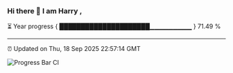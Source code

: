 ### Hi there 👋 I am Harry , 

⏳ Year progress { █████████████████████▁▁▁▁▁▁▁▁▁ } 71.49 %

---

⏰ Updated on Thu, 18 Sep 2025 22:57:14 GMT

![Progress Bar CI](https://github.com/duykhang68/duykhang68/workflows/Progress%20Bar%20CI/badge.svg)
